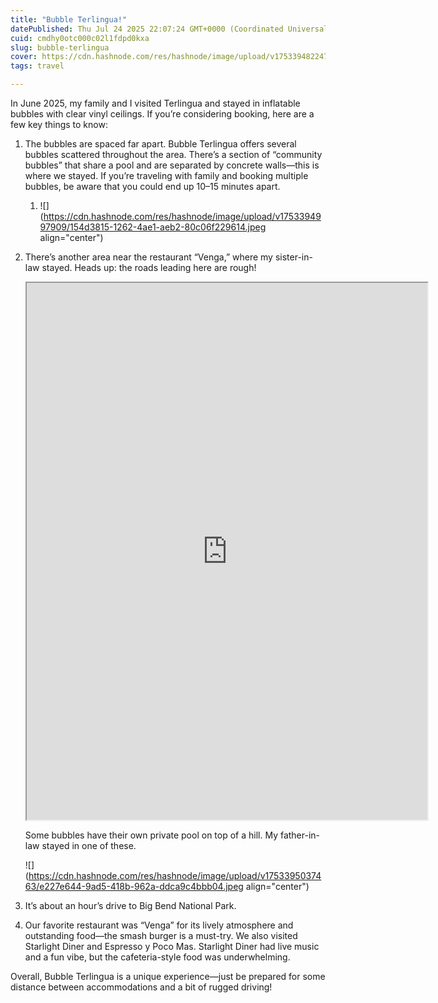 ```yaml
---
title: "Bubble Terlingua!"
datePublished: Thu Jul 24 2025 22:07:24 GMT+0000 (Coordinated Universal Time)
cuid: cmdhy0otc000c02l1fdpd0kxa
slug: bubble-terlingua
cover: https://cdn.hashnode.com/res/hashnode/image/upload/v1753394822470/d7b9fe64-927d-4516-8504-ae6dd7b38e8d.jpeg
tags: travel

---
```


In June 2025, my family and I visited Terlingua and stayed in inflatable bubbles with clear vinyl ceilings. If you’re considering booking, here are a few key things to know:

1. The bubbles are spaced far apart. Bubble Terlingua offers several bubbles scattered throughout the area. There’s a section of “community bubbles” that share a pool and are separated by concrete walls—this is where we stayed. If you’re traveling with family and booking multiple bubbles, be aware that you could end up 10–15 minutes apart.
    
    1. ![](https://cdn.hashnode.com/res/hashnode/image/upload/v1753394997909/154d3815-1262-4ae1-aeb2-80c06f229614.jpeg align="center")
        
2. There’s another area near the restaurant “Venga,” where my sister-in-law stayed. Heads up: the roads leading here are rough!  
    
    <iframe width="641" height="859" src="https://www.youtube.com/embed/6R-OmwxTNls"></iframe>
    
    Some bubbles have their own private pool on top of a hill. My father-in-law stayed in one of these.
    
    ![](https://cdn.hashnode.com/res/hashnode/image/upload/v1753395037463/e227e644-9ad5-418b-962a-ddca9c4bbb04.jpeg align="center")
    
3. It’s about an hour’s drive to Big Bend National Park.
    
4. Our favorite restaurant was “Venga” for its lively atmosphere and outstanding food—the smash burger is a must-try. We also visited Starlight Diner and Espresso y Poco Mas. Starlight Diner had live music and a fun vibe, but the cafeteria-style food was underwhelming.
    

Overall, Bubble Terlingua is a unique experience—just be prepared for some distance between accommodations and a bit of rugged driving!
